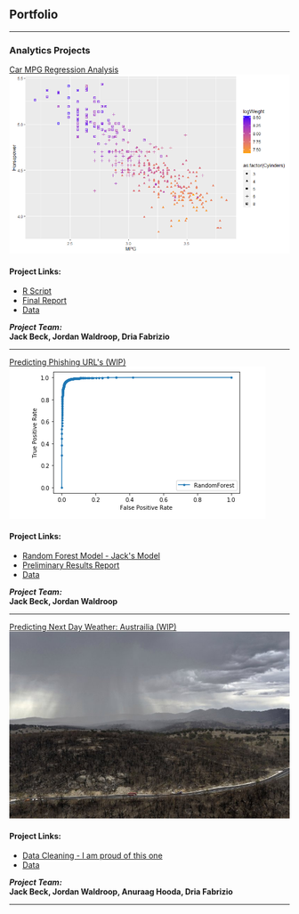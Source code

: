 ## Portfolio

---

### Analytics Projects

[Car MPG Regression Analysis](https://github.com/indyscout97/carMPGregregression)
<img src="images/All_The_Logs_Scatter.png?raw=true"/>

#### Project Links:
- [R Script](https://github.com/indyscout97/carMPGregregression/blob/main/Final%20Project%20-%20Team%206.R)
- [Final Report](https://github.com/indyscout97/carMPGregregression/blob/main/MSBC%205030%20Final%20Report.pdf)
- [Data](https://github.com/indyscout97/carMPGregregression/blob/main/auto-mpg%20-%20Team%206.data)

*__Project Team:__* <br/>
__Jack Beck, Jordan Waldroop, Dria Fabrizio__

---


[Predicting Phishing URL's (WIP)](https://github.com/jwaldroop/phishing-url-project)
<img src="images/rocpic.png?raw=true"/>

#### Project Links:
- [Random Forest Model - Jack's Model](https://github.com/jwaldroop/phishing-url-project/blob/main/RandomForest_Edited.ipynb)
- [Preliminary Results Report](https://github.com/jwaldroop/phishing-url-project/blob/main/prelim_results_report.pdf)
- [Data](https://github.com/jwaldroop/phishing-url-project/blob/main/dataset_full.csv)

*__Project Team:__* <br/>
__Jack Beck, Jordan Waldroop__

---
[Predicting Next Day Weather: Austrailia (WIP)](https://github.com/indyscout97/Austrailia-Rain-Prediction)
<img src="images/thunderstorms-australia.jpg?raw=true"/>

#### Project Links:
- [Data Cleaning - I am proud of this one](https://github.com/indyscout97/Austrailia-Rain-Prediction/blob/main/Data%20Cleaning%20and%20RF%20Model.ipynb)
- [Data](https://github.com/indyscout97/Austrailia-Rain-Prediction/blob/main/weatherAUS_states.csv)

*__Project Team:__* <br/>
__Jack Beck, Jordan Waldroop, Anuraag Hooda, Dria Fabrizio__

---
